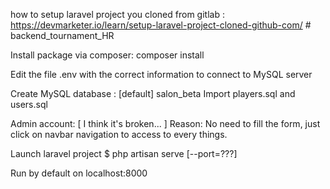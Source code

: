 how to setup laravel project you cloned from gitlab : https://devmarketer.io/learn/setup-laravel-project-cloned-github-com/ # backend_tournament_HR


Install package via composer:
composer install


Edit the file .env with the correct information to connect to MySQL server

Create MySQL database : [default] salon_beta
Import players.sql and users.sql

Admin account: [ I think it's broken... ]
Reason: No need to fill the form, just click on navbar navigation to access to every things.

Launch laravel project
$ php artisan serve [--port=???]


Run by default on localhost:8000







